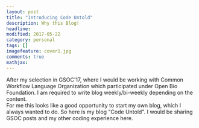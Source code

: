 ```yaml
---
layout: post
title: "Introducing Code Untold"
description: Why this Blog!
headline: 
modified: 2017-05-22
category: personal
tags: []
imagefeature: cover1.jpg
comments: true
mathjax: 
---
```


After my selection in GSOC'17, where I would be working with Common Workflow Language Organization which participated under Open Bio Foundation. I am required to write blog weekly/bi-weekly depending on the content.  
For me this looks like a good opportunity to start my own blog, which I always wanted to do. So here is my blog "Code Untold". I would be sharing GSOC posts and my other coding experience here.
